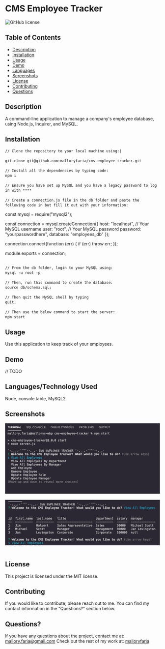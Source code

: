 # CMS Employee Tracker
![GitHub license](https://img.shields.io/badge/license-MIT-ff69b4.svg)
## Table of Contents 

- [Description](#description)
- [Installation](#installation)
- [Usage](#usage)
- [Demo](#demo)
- [Languages](#languages)
- [Screenshots](#screenshots)
- [License](#license)
- [Contributing](#contributing)
- [Questions](#questions)

## Description

A command-line application to manage a company's employee database, using Node.js, Inquirer, and MySQL.

## Installation

```
// Clone the repository to your local machine using:|

git clone git@github.com:malloryfaria/cms-employee-tracker.git

// Install all the dependencies by typing code:
npm i

// Ensure you have set up MySQL and you have a legacy password to log in with ****

// Create a connection.js file in the db folder and paste the following code in but fill it out with your information:
```
const mysql = require("mysql2");

const connection = mysql.createConnection({
  host: "localhost",
  // Your MySQL username
  user: "root",
  // Your MySQL password
  password: "yourpasswordhere",
  database: "employees_db"
});

connection.connect(function (err) {
  if (err) throw err;
});

module.exports = connection;

```

// From the db folder, login to your MySQL using:
mysql -u root -p

// Then, run this command to create the database:
source db/schema.sql;

// Then quit the MySQL shell by typing
quit;

// Then use the below command to start the server:
npm start

```

## Usage
Use this application to keep track of your employees.

## Demo
// TODO

## Languages/Technology Used
Node, console.table, MySQL2

## Screenshots
![npm seed command](./assets/images/screenshot.jpg?raw=true) <br /><br />
![npm start command](./assets/images/screenshot2.jpg?raw=true) <br /><br />

## License

This project is licensed under the MIT license.
  
## Contributing
If you would like to contribute, please reach out to me. You can find my contact information in the  "Questions?" section below.

## Questions?

If you have any questions about the project, contact me at: mallory.faria@gmail.com
Check out the rest of my work at: [malloryfaria](https://github.com/malloryfaria/)
